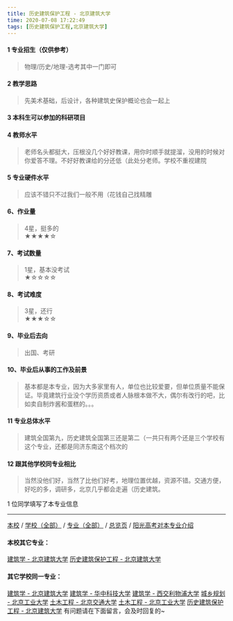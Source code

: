 ```yaml
---
title: 历史建筑保护工程 - 北京建筑大学
time: 2020-07-08 17:22:49
tags: [历史建筑保护工程,北京建筑大学]
---
```

#### 1 专业招生（仅供参考）  
> 物理/历史/地理-选考其中一门即可



#### 2 教学思路  
> 先美术基础，后设计，各种建筑史保护概论也会一起上



#### 3 本科生可以参加的科研项目  
>  



#### 4 教师水平
> 老师名头都挺大，压根没几个好好教课，用你时顺手就提溜，没用的时候对你爱答不理。不好好教课给的分还低（此处分老师。学校不重视建院



#### 5 专业硬件水平
> 应该不错只不过我们一般不用（花钱自己找精雕



#### 6、作业量
> 4星，挺多的  
★★★★☆



#### 7、考试数量  
> 1星，基本没考试   
★☆☆☆☆



#### 8、考试难度  
> 3星，还行   
★★★☆☆



#### 9、毕业后去向  
> 出国、考研



#### 10、毕业后从事的工作及前景  
> 基本都是本专业，因为大多家里有人，单位也比较爱要，但单位质量不能保证。毕竟建筑行业没个学历资质或者人脉根本做不大，偶尔有改行的吧，比如卖自制炸酱和蛋糕的。。。



#### 11 专业总体水平 
> 建筑全国第九，历史建筑全国第三还是第二（一共只有两个还是三个学校有这个专业，还都是同济东南这个档次的



####  12 跟其他学校同专业相比 
> 当然没他们好，当然了比他们好考，地理位置优越，资源不错。交通方便，好吃的多，调研多，北京几乎都会走遍（历史建筑。



1 位同学填写了本专业信息
***
[本校](https://univgo.github.io/2020/07/08/4651b38c17f6) / [学校（全部）](https://univgo.github.io/2020/07/08/3efa6bcca419) / [专业（全部）](https://univgo.github.io/2020/07/08/2d4c6d3552c2) / [总览页](https://univgo.github.io/2020/07/08/445daeb4fa00) / [阳光高考对本专业介绍](http://gaokao.chsi.com.cn/sch/zyk/view.do?schId=73394574&specId=73384484)
#### 本校其它专业：
[建筑学 - 北京建筑大学](https://univgo.github.io/2020/07/08/41ec2a97fb2d)
[历史建筑保护工程 - 北京建筑大学](https://univgo.github.io/2020/07/08/8100a59a58ed)
#### 其它学校同一专业：
[建筑学 - 北京建筑大学](https://univgo.github.io/2020/07/08/41ec2a97fb2d)
[建筑学 - 华中科技大学](https://univgo.github.io/2020/07/08/f8b31bbcc6b9)
[建筑学 - 西交利物浦大学](https://univgo.github.io/2020/07/08/d5e6f4b7f09d)
[城乡规划 - 北京工业大学](https://univgo.github.io/2020/07/08/608d0f13dc58)
[土木工程 - 北京交通大学](https://univgo.github.io/2020/07/08/1d37b9a7a0a5)
[土木工程 - 北京工业大学](https://univgo.github.io/2020/07/08/897ea4d65bab)
[历史建筑保护工程 - 北京建筑大学](https://univgo.github.io/2020/07/08/8100a59a58ed)
有问题请在下面留言，会及时回复的~